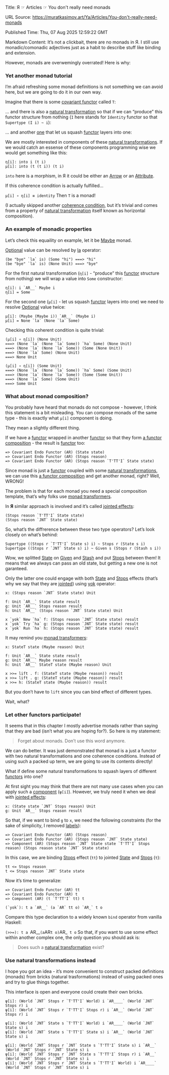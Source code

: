 Title: Я ☞ Articles ☞ You don't really need monads

URL Source: https://muratkasimov.art/Ya/Articles/You-don't-really-need-monads

Published Time: Thu, 07 Aug 2025 12:59:22 GMT

Markdown Content:
It’s not a clickbait, there are no monads in Я. I still use monadic/comonadic adjectives just as a habit to describe stuff like binding and extension.

However, monads are overwemingly overrated! Here is why:

### Yet another monad tutorial

I’m afraid refreshing some monad definitions is not something we can avoid here, but we are going to do it in our own way.

Imagine that there is some [covariant functor](https://muratkasimov.art/Ya/Glossary/Functor#covariant-functors) called `T`:

… and there is also a [natural transformation](https://muratkasimov.art/Ya/Glossary/Natural-Transformation) so that if we can “produce” this functor structure from nothing (`I` here stands for `Identity` functor so that `Supertype (I i) ~ i`):

… and another [one](https://muratkasimov.art/Ya/Glossary/Natural-Transformation) that let us squash [functor](https://muratkasimov.art/Ya/Glossary/Functor#covariant-functors) layers into one:

We are mostly interested in components of these [natural transformations](https://muratkasimov.art/Ya/Glossary/Natural-Transformation). If we would catch an essense of these components programming wise we would get something like this:

```
η[i]: into i (t i)
μ[i]: into (t (t i)) (t i)
```

`into` here is a morphism, in Я it could be either an [Arrow](https://muratkasimov.art/Ya/Primitives/Arrow) or an [Attribute](https://muratkasimov.art/Ya/Primitives/Attribute).

If this coherence condition is actually fulfilled…

`μ[i] ∘ η[i] ≡ identity`
Then `T` is a monad!

(I actually skipped another [coherence condition](https://muratkasimov.art/Coherence-Condition), but it’s trivial and comes from a property of [natural transformation](https://muratkasimov.art/Ya/Glossary/Natural-Transformation) itself known as horizontal composition).

### An example of monadic properties

Let’s check this equaility on example, let it be [Maybe](https://muratkasimov.art/Ya/Primitives/Optional) monad.

[Optional](https://muratkasimov.art/Ya/Primitives/Optional) value can be resolved by [la](https://muratkasimov.art/Ya/Operators/la) operator:

```
(be "bye" `la` is) (Some "hi") ===> "hi"
(be "bye" `la` is) (None Unit) ===> "bye"
```

For the first natural transformation (`η[i]` - “produce” this [functor](https://muratkasimov.art/Ya/Glossary/Functor#covariant-functors) structure from nothing) we will wrap a value into `Some` constructor:

```
η[i]: i `AR__` Maybe i
η[i] = Some
```

For the second one (`μ[i]` - let us squash [functor](https://muratkasimov.art/Ya/Glossary/Functor#covariant-functors) layers into one) we need to resolve [Optional](https://muratkasimov.art/Ya/Primitives/Optional) value twice:

```
μ[i]: (Maybe (Maybe i)) `AR__` (Maybe i)
μ[i] = None `la` (None `la` Some)
```

Checking this coherent condition is quite trivial:

```
(μ[i] ∘ η[i]) (None Unit)
===> (None `la` (None `la` Some)) `ha` Some) (None Unit)
===> (None `la` (None `la` Some)) (Some (None Unit))
===> (None `la` Some) (None Unit)
===> None Unit
```

```
(μ[i] ∘ η[i]) (Some Unit)
===> (None `la` (None `la` Some)) `ha` Some) (Some Unit)
===> (None `la` (None `la` Some)) (Some (Some Unit))
===> (None `la` Some) (Some Unit)
===> Some Unit
```

### What about monad composition?

You probably have heard that monads do not compose - however, I think this statement is a bit misleading. You can compose monads of the same type - this is exactly what `μ[i]` component is doing.

They mean a slightly different thing.

If we have a [functor](https://muratkasimov.art/Ya/Glossary/Functor) wrapped in another [functor](https://muratkasimov.art/Ya/Glossary/Functor) so that they form [a functor composition](https://muratkasimov.art/Ya/Glossary/Functor-Composition) - the result is [functor](https://muratkasimov.art/Ya/Glossary/Functor) too:

```
=> Covariant Endo Functor (AR) (State state)
=> Covariant Endo Functor (AR) (Stops reason)
=> Covariant Endo Functor (AR) (Stops reason `T'TT'I` State state)
```

Since monad is just a [functor](https://muratkasimov.art/Ya/Glossary/Functor) coupled with some [natural transformations](https://muratkasimov.art/Ya/Glossary/Natural-Transformation), we can use this [a functor composition](https://muratkasimov.art/Ya/Glossary/Functor-Composition) and get another monad, right? Well, WRONG!

The problem is that for each monad you need a special composition template, that’s why folks use [monad transformers](https://en.wikipedia.org/wiki/Monad_transformer).

In **Я** similar approach is involved and it’s called [jointed effects](https://muratkasimov.art/Ya/Effects#jointed-effects):

```
(Stops reason `T'TT'I` State state)
(Stops reason `JNT` State state)
```

So, what’s the diffrerence between these two type operators? Let’s look closely on what’s behind:

```
Supertype ((Stops r `T'TT'I` State s) i) ~ Stops r (State s i)
Supertype ((Stops r `JNT` State s) i) ~ Given s (Stops r (Stash s i))
```

Wow, we splitted [State](https://muratkasimov.art/Ya/Primitives/State) on [Given](https://muratkasimov.art/Ya/Primitives/Provided) and [Stash](https://muratkasimov.art/Ya/Primitives/Equipped) and put [Stops](https://muratkasimov.art/Ya/Primitives/Optional) between them! It means that we always can pass an old state, but getting a new one is not garanteed.

Only the latter one could engage with both [State](https://muratkasimov.art/Ya/Primitives/State) and [Stops](https://muratkasimov.art/Ya/Primitives/Optional) effects (that’s why we say that they are [jointed](https://muratkasimov.art/Ya/Effects#jointed-effects)) using [yok](https://muratkasimov.art/Ya/Operators/yok) operator:

```
x: (Stops reason `JNT` State state) Unit
 
f: Unit `AR__` State state result
g: Unit `AR__` Stops reason result
h: Unit `AR__` (Stops reason `JNT` State state) Unit
 
x `yok` New `ha` f: (Stops reason `JNT` State state) result
x `yok` Try `ha` g: (Stops reason `JNT` State state) result
x `yok` Run `ha` h: (Stops reason `JNT` State state) result
```

It may remind you [monad transformers](https://en.wikipedia.org/wiki/Monad_transformer):

```
x: StateT state (Maybe reason) Unit
 
f: Unit `AR__` State state result
g: Unit `AR__` Maybe reason result
h: Unit `AR__` StateT state (Maybe reason) Unit
 
x >>= lift . f: (StateT state (Maybe reason)) result
x >>= lift . g: (StateT state (Maybe reason)) result
x >>= h: (StateT state (Maybe reason)) result
```

But you don’t have to `lift` since you can bind effect of different types.

Wait, what?

### Let other functors participate!

It seems that in this chapter I mostly advertise monads rather than saying that they are bad (isn’t what you are hoping for?). So here is my statement:

> Forget about monads. Don’t use this word anymore.

We can do better. It was just demonstrated that monad is a just a functor with two natural transformations and one coherence conditions. Instead of using such a packed up term, we are going to use its contents directly!

What if define some natural transformations to squash layers of different [functors](https://muratkasimov.art/Ya/Glossary/Functor#covariant-functors) into one?

At first sight you may think that there are not many use cases when you can apply such a [component](https://muratkasimov.art/Ya/Glossary/Natural-Transformation#component) (`ψ[i]`). However, we truly need it when we deal with [jointed effects](https://muratkasimov.art/Ya/Effects#jointed-effects):

```
x: (State state `JNT` Stops reason) Unit
g: Unit `AR__` Stops reason result
```

So that, if we want to bind `g` to `x`, we need the following constraints (for the sake of simplicity, I removed [labels](https://muratkasimov.art/Ya/Articles/Why-should-we-label-effects)):

```
=> Covariant Endo Functor (AR) (Stops reason)
=> Covariant Endo Functor (AR) (Stops reason `JNT` State state)
=> Component (AR) (Stops reason `JNT` State state `T'TT'I` Stops reason) (Stops reason state `JNT` State state)
```

In this case, we are binding [Stops](https://muratkasimov.art/Stops) effect (`tt`) to jointed [State](https://muratkasimov.art/Ya/Primitives/State) and [Stops](https://muratkasimov.art/Stops) (`t`):

```
tt <= Stops reason
t <= Stops reason `JNT` State state
```

Now it’s time to generalize:

```
=> Covariant Endo Functor (AR) tt
=> Covariant Endo Functor (AR) t
=> Component (AR) (t `T'TT'I` tt) t
 
(`yok`): t a `AR__` (a `AR` tt o) `AR_` t o
```

Compare this type declaration to a widely known `bind` operator from vanilla Haskell:

`(>>=): t a `AR__` (a `AR` t o) `AR_` t o`
So that, if you want to use some effect within another complex one, the only question you should ask is:

> Does such a [natural transformation](https://muratkasimov.art/Ya/Glossary/Natural-Transformation) exist?

### Use natural transformations instead

I hope you got an idea - it’s more convenient to construct packed definitions (monads) from bricks (natural trasformations) instead of using packed ones and try to glue things together.

This interface is open and everyone could create their own bricks.

```
ψ[i]: (World `JNT` Stops r `T'TT'I` World) i `AR____` (World `JNT` Stops r) i
ψ[i]: (World `JNT` Stops r `T'TT'I` Stops r) i `AR__` (World `JNT` Stops r) i
```

```
ψ[i]: (World `JNT` State s `T'TT'I` World) i `AR____` (World `JNT` State s) i
ψ[i]: (World `JNT` State s `T'TT'I` State s) i `AR__` (World `JNT` State s) i
```

```
ψ[i]: (World `JNT` Stops r `JNT` State s `T'TT'I` State s) i `AR__` (World `JNT` Stops r `JNT` State s) i
ψ[i]: (World `JNT` Stops r `JNT` State s `T'TT'I` Stops r) i `AR__` (World `JNT` Stops r `JNT` State s) i
ψ[i]: (World `JNT` Stops r `JNT` State s `T'TT'I` World) i `AR____` (World `JNT` Stops r `JNT` State s) i
```